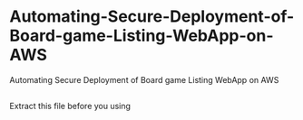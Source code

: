 # Automating-Secure-Deployment-of-Board-game-Listing-WebApp-on-AWS
Automating Secure Deployment of Board game Listing WebApp on AWS

##
Extract this file before you using
##
